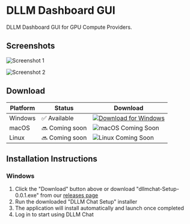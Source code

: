 # DLLM Dashboard GUI

DLLM Dashboard GUI for GPU Compute Providers.

## Screenshots

![Screenshot 1](https://github.com/user-attachments/assets/404c5555-98a2-4675-b9e2-4d98ee3dec46)

![Screenshot 2](https://github.com/user-attachments/assets/7510f03f-3ded-42ee-959b-7fc56b5b99d2)

## Download

| Platform | Status | Download |
|----------|--------|----------|
| Windows | ✅ Available | [<img src="https://img.shields.io/badge/Download-DLLM%20Chat%200.0.1-blue?style=for-the-badge&logo=windows" alt="Download for Windows">](https://github.com/dllmchat/DLLM-Dashboard-GUI/releases/download/0.0.1/dllmchat-Setup-0.0.1.exe) |
| macOS | 🔜 Coming soon | <img src="https://img.shields.io/badge/macOS-Coming%20Soon-lightgrey?style=for-the-badge&logo=apple" alt="macOS Coming Soon"> |
| Linux | 🔜 Coming soon | <img src="https://img.shields.io/badge/Linux-Coming%20Soon-lightgrey?style=for-the-badge&logo=linux" alt="Linux Coming Soon"> |

## Installation Instructions

### Windows
1. Click the "Download" button above or download "dllmchat-Setup-0.0.1.exe" from our [releases page](https://github.com/dllmchat/DLLM-Dashboard-GUI/releases/tag/0.0.1)
2. Run the downloaded "DLLM Chat Setup" installer
3. The application will install automatically and launch once completed
4. Log in to start using DLLM Chat
